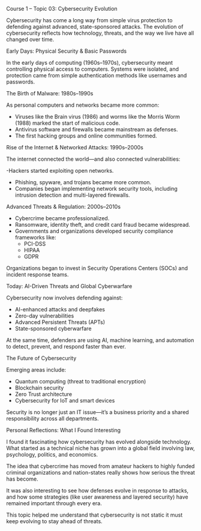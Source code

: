 Course 1 – Topic 03: Cybersecurity Evolution

Cybersecurity has come a long way from simple virus protection to defending against advanced, state-sponsored attacks. The evolution of cybersecurity reflects how technology, threats, and the way we live have all changed over time.


Early Days: Physical Security & Basic Passwords

In the early days of computing (1960s–1970s), cybersecurity meant controlling physical access to computers. Systems were isolated, and protection came from simple authentication methods like usernames and passwords.


The Birth of Malware: 1980s–1990s

As personal computers and networks became more common:

- Viruses like the Brain virus (1986) and worms like the Morris Worm (1988) marked the start of malicious code.
- Antivirus software and firewalls became mainstream as defenses.
- The first hacking groups and online communities formed.

Rise of the Internet & Networked Attacks: 1990s–2000s

The internet connected the world—and also connected vulnerabilities:

-Hackers started exploiting open networks.
- Phishing, spyware, and trojans became more common.
- Companies began implementing network security tools, including intrusion detection and multi-layered firewalls.


Advanced Threats & Regulation: 2000s–2010s

- Cybercrime became professionalized.
- Ransomware, identity theft, and credit card fraud became widespread.
- Governments and organizations developed security compliance frameworks like:
  - PCI-DSS
  - HIPAA
  - GDPR

Organizations began to invest in Security Operations Centers (SOCs) and incident response teams.

Today: AI-Driven Threats and Global Cyberwarfare

Cybersecurity now involves defending against:

- AI-enhanced attacks and deepfakes
- Zero-day vulnerabilities
- Advanced Persistent Threats (APTs)
- State-sponsored cyberwarfare

At the same time, defenders are using AI, machine learning, and automation to detect, prevent, and respond faster than ever.

The Future of Cybersecurity

Emerging areas include:

- Quantum computing (threat to traditional encryption)
- Blockchain security
- Zero Trust architecture
- Cybersecurity for IoT and smart devices

Security is no longer just an IT issue—it’s a business priority and a shared responsibility across all departments.


Personal Reflections: What I Found Interesting

I found it fascinating how cybersecurity has evolved alongside technology. What started as a technical niche has grown into a global field involving law, psychology, politics, and economics.

The idea that cybercrime has moved from amateur hackers to highly funded criminal organizations and nation-states really shows how serious the threat has become.

It was also interesting to see how defenses evolve in response to attacks, and how some strategies (like user awareness and layered security) have remained important through every era.

This topic helped me understand that cybersecurity is not static it must keep evolving to stay ahead of threats.
